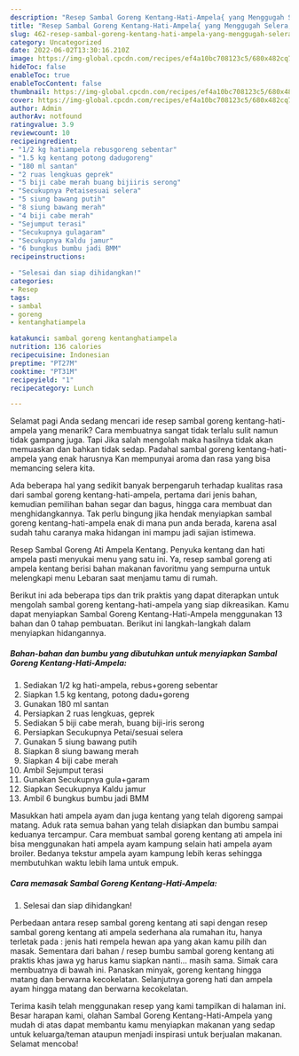 ```yaml
---
description: "Resep Sambal Goreng Kentang-Hati-Ampela{ yang Menggugah Selera,  Menu Buat lebaran"
title: "Resep Sambal Goreng Kentang-Hati-Ampela{ yang Menggugah Selera,  Menu Buat lebaran"
slug: 462-resep-sambal-goreng-kentang-hati-ampela-yang-menggugah-selera-menu-buat-lebaran
category: Uncategorized
date: 2022-06-02T13:30:16.210Z
image: https://img-global.cpcdn.com/recipes/ef4a10bc708123c5/680x482cq70/sambal-goreng-kentang-hati-ampela-foto-resep-utama.jpg
hideToc: false
enableToc: true
enableTocContent: false
thumbnail: https://img-global.cpcdn.com/recipes/ef4a10bc708123c5/680x482cq70/sambal-goreng-kentang-hati-ampela-foto-resep-utama.jpg
cover: https://img-global.cpcdn.com/recipes/ef4a10bc708123c5/680x482cq70/sambal-goreng-kentang-hati-ampela-foto-resep-utama.jpg
author: Admin
authorAv: notfound
ratingvalue: 3.9
reviewcount: 10
recipeingredient:
- "1/2 kg hatiampela rebusgoreng sebentar"
- "1.5 kg kentang potong dadugoreng"
- "180 ml santan"
- "2 ruas lengkuas geprek"
- "5 biji cabe merah buang bijiiris serong"
- "Secukupnya Petaisesuai selera"
- "5 siung bawang putih"
- "8 siung bawang merah"
- "4 biji cabe merah"
- "Sejumput terasi"
- "Secukupnya gulagaram"
- "Secukupnya Kaldu jamur"
- "6 bungkus bumbu jadi BMM"
recipeinstructions:

- "Selesai dan siap dihidangkan!"
categories:
- Resep
tags:
- sambal
- goreng
- kentanghatiampela

katakunci: sambal goreng kentanghatiampela 
nutrition: 136 calories
recipecuisine: Indonesian
preptime: "PT27M"
cooktime: "PT31M"
recipeyield: "1"
recipecategory: Lunch

---
```



Selamat pagi Anda sedang mencari ide resep sambal goreng kentang-hati-ampela yang menarik? Cara membuatnya sangat tidak terlalu sulit namun tidak gampang juga. Tapi Jika salah mengolah maka hasilnya tidak akan memuaskan dan bahkan tidak sedap. Padahal sambal goreng kentang-hati-ampela yang enak harusnya Kan mempunyai aroma dan rasa yang bisa memancing selera kita.


Ada beberapa hal yang sedikit banyak berpengaruh terhadap kualitas rasa dari sambal goreng kentang-hati-ampela, pertama dari jenis bahan, kemudian pemilihan bahan segar dan bagus, hingga cara membuat dan menghidangkannya. Tak perlu bingung jika hendak menyiapkan sambal goreng kentang-hati-ampela enak di mana pun anda berada, karena asal sudah tahu caranya maka hidangan ini mampu jadi sajian istimewa.

Resep Sambal Goreng Ati Ampela Kentang. Penyuka kentang dan hati ampela pasti menyukai menu yang satu ini. Ya, resep sambal goreng ati ampela kentang berisi bahan makanan favoritmu yang sempurna untuk melengkapi menu Lebaran saat menjamu tamu di rumah.


Berikut ini ada beberapa tips dan trik praktis yang dapat diterapkan untuk mengolah sambal goreng kentang-hati-ampela yang siap dikreasikan. Kamu dapat menyiapkan Sambal Goreng Kentang-Hati-Ampela menggunakan 13 bahan dan 0 tahap pembuatan. Berikut ini langkah-langkah dalam menyiapkan hidangannya.

<!--inarticleads1-->

##### Bahan-bahan dan bumbu yang dibutuhkan untuk menyiapkan Sambal Goreng Kentang-Hati-Ampela:

1. Sediakan 1/2 kg hati-ampela, rebus+goreng sebentar
1. Siapkan 1.5 kg kentang, potong dadu+goreng
1. Gunakan 180 ml santan
1. Persiapkan 2 ruas lengkuas, geprek
1. Sediakan 5 biji cabe merah, buang biji-iris serong
1. Persiapkan Secukupnya Petai/sesuai selera
1. Gunakan 5 siung bawang putih
1. Siapkan 8 siung bawang merah
1. Siapkan 4 biji cabe merah
1. Ambil Sejumput terasi
1. Gunakan Secukupnya gula+garam
1. Siapkan Secukupnya Kaldu jamur
1. Ambil 6 bungkus bumbu jadi BMM


Masukkan hati ampela ayam dan juga kentang yang telah digoreng sampai matang. Aduk rata semua bahan yang telah disiapkan dan bumbu sampai keduanya tercampur. Cara membuat sambal goreng kentang ati ampela ini bisa menggunakan hati ampela ayam kampung selain hati ampela ayam broiler. Bedanya tekstur ampela ayam kampung lebih keras sehingga membutuhkan waktu lebih lama untuk empuk. 

<!--inarticleads2-->

##### Cara memasak Sambal Goreng Kentang-Hati-Ampela:


1. Selesai dan siap dihidangkan!

Perbedaan antara resep sambal goreng kentang ati sapi dengan resep sambal goreng kentang ati ampela sederhana ala rumahan itu, hanya terletak pada : jenis hati rempela hewan apa yang akan kamu pilih dan masak. Sementara dari bahan / resep bumbu sambal goreng kentang ati praktis khas jawa yg harus kamu siapkan nanti… masih sama. Simak cara membuatnya di bawah ini. Panaskan minyak, goreng kentang hingga matang dan berwarna kecokelatan. Selanjutnya goreng hati dan ampela ayam hingga matang dan berwarna kecokelatan. 

Terima kasih telah menggunakan resep yang kami tampilkan di halaman ini. Besar harapan kami, olahan Sambal Goreng Kentang-Hati-Ampela yang mudah di atas dapat membantu kamu menyiapkan makanan yang sedap untuk keluarga/teman ataupun menjadi inspirasi untuk berjualan makanan. Selamat mencoba!
